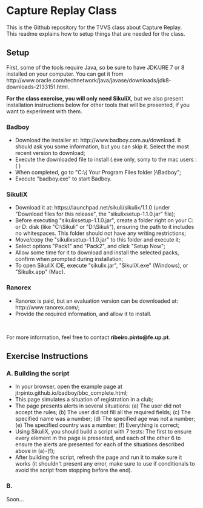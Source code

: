 # Capture Replay Class
<p>
This is the Github repository for the TVVS class about Capture Replay.<br>
This readme explains how to setup things that are needed for the class.
</p>


## Setup
<p>
First, some of the tools require Java, so be sure to have JDK/JRE 7 or 8 installed on your computer. You can get it from http://www.oracle.com/technetwork/java/javase/downloads/jdk8-downloads-2133151.html.
</p>
<p>
<b>For the class exercise, you will only need SikuliX</b>, but we also present installation instructions below for other tools that will be presented, if you want to experiment with them.
</p>

### Badboy
<ul>
  <li>Download the installer at: http://www.badboy.com.au/download. It should ask you some information, but you can skip it. Select the most recent version to download;</li>
  <li>Execute the downloaded file to install (.exe only, sorry to the mac users :( )</li>
  <li>When completed, go to "C:\{ Your Program Files folder }\Badboy";</li>
  <li>Execute "badboy.exe" to start Badboy.</li>
</ul>

### SikuliX
<ul>
  <li>Download it at: https://launchpad.net/sikuli/sikulix/1.1.0 (under "Download files for this release", the "sikulixsetup-1.1.0.jar" file);</li>
  <li>Before executing "sikulixsetup-1.1.0.jar", create a folder right on your C: or D: disk (like "C:\Sikuli" or "D:\Sikuli"), ensuring the path to it includes no whitespaces. This folder should not have any writing restrictions;</li>
  <li>Move/copy the "sikulixsetup-1.1.0.jar" to this folder and execute it;</li>
  <li>Select options "Pack1" and "Pack2", and click "Setup Now";</li>
  <li>Allow some time for it to download and install the selected packs, confirm when prompted during installation;</li>
  <li>To open SikuliX IDE, execute "sikulix.jar", "SikuliX.exe" (Windows), or "Sikulix.app" (Mac).</li>
</ul>

### Ranorex
<ul>
  <li>Ranorex is paid, but an evaluation version can be downloaded at: http://www.ranorex.com/;</li>
  <li>Provide the required information, and allow it to install.</li>
</ul>

<br>
<p>For more information, feel free to contact <b>ribeiro.pinto@fe.up.pt</b>.</p>

## Exercise Instructions

### A. Building the script

<ul>
  <li>In your browser, open the example page at jtrpinto.github.io/badboy/bbc_complete.html;</li>
  <li>This page simulates a situation of registration in a club;</li>
  <li>The page presents alerts in several situations: (a) The user did not accept the rules; (b) The user did not fill all the required fields; (c) The specified name was a number; (d) The specified age was not a number; (e) The specified country was a number; (f) Everything is correct;</li>
  <li>Using SikuliX, you should build a script with 7 tests: The first to ensure every element in the page is presented, and each of the other 6 to ensure the alerts are presented for each of the situations described above in (a)-(f);</li>
  <li>After building the script, refresh the page and run it to make sure it works (it shouldn't present any error, make sure to use if conditionals to avoid the script from stopping before the end).</li>
</ul>

### B.

Soon...
